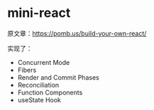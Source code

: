 # mini-react
原文章：https://pomb.us/build-your-own-react/

实现了：
 - Concurrent Mode
 - Fibers
 - Render and Commit Phases
 - Reconciliation
 - Function Components
 - useState Hook

